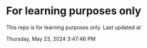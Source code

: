 # For learning purposes only
This repo is for learning purposes only.
Last updated at

Thursday, May 23, 2024 3:47:46 PM

